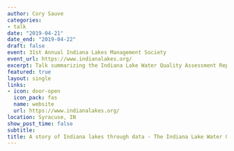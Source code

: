 ```yaml
---
author: Cory Sauve
categories:
- talk
date: "2019-04-21"
date_end: "2019-04-22"
draft: false
event: 31st Annual Indiana Lakes Management Society
event_url: https://www.indianalakes.org/
excerpt: Talk summarizing the Indiana Lake Water Quality Assessment Report
featured: true
layout: single
links:
- icon: door-open
  icon_pack: fas
  name: website
  url: https://www.indianalakes.org/
location: Syracuse, IN
show_post_time: false
subtitle: 
title: A story of Indiana lakes through data - The Indiana Lake Water Quality Assessment Report for 2015 to 2018
---
```

